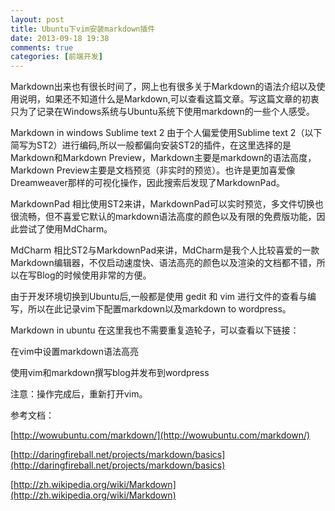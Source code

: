 ```yaml
---
layout: post
title: Ubuntu下vim安装markdown插件
date: 2013-09-18 19:38
comments: true
categories: [前端开发]
---
```


Markdown出来也有很长时间了，网上也有很多关于Markdown的语法介绍以及使用说明，如果还不知道什么是Markdown,可以查看这篇文章。写这篇文章的初衷只为了记录在Windows系统与Ubuntu系统下使用markdown的一些个人感受。

Markdown in windows
Sublime text 2
由于个人偏爱使用Sublime text 2（以下简写为ST2）进行编码,所以一般都偏向安装ST2的插件，在这里选择的是Markdown和Markdown Preview，Markdown主要是markdown的语法高度，Markdown Preview主要是文档预览（非实时的预览）。也许是更加喜爱像Dreamweaver那样的可视化操作，因此搜索后发现了MarkdownPad。

MarkdownPad
相比使用ST2来讲，MarkdownPad可以实时预览，多文件切换也很流畅，但不喜爱它默认的markdown语法高度的颜色以及有限的免费版功能，因此尝试了使用MdCharm。

MdCharm
相比ST2与MarkdownPad来讲，MdCharm是我个人比较喜爱的一款Markdown编辑器，不仅启动速度快、语法高亮的颜色以及渲染的文档都不错，所以在写Blog的时候使用非常的方便。

由于开发环境切换到Ubuntu后,一般都是使用 gedit 和 vim 进行文件的查看与编写，所以在此记录vim下配置markdown以及markdown to wordpress。

Markdown in ubuntu
在这里我也不需要重复造轮子，可以查看以下链接：

在vim中设置markdown语法高亮

使用vim和markdown撰写blog并发布到wordpress

注意：操作完成后，重新打开vim。

参考文档：

[http://wowubuntu.com/markdown/](http://wowubuntu.com/markdown/)

[http://daringfireball.net/projects/markdown/basics](http://daringfireball.net/projects/markdown/basics)

[http://zh.wikipedia.org/wiki/Markdown](http://zh.wikipedia.org/wiki/Markdown)
